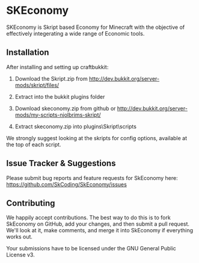 SKEconomy
=========

SKEconomy is Skript based Economy for Minecraft with the objective of effectively 
integerating a wide range of Economic tools.


Installation
-------------------------------------

After installing and setting up craftbukkit:

1. Download the Skript.zip from http://dev.bukkit.org/server-mods/skript/files/

2. Extract into the bukkit plugins folder

3. Download skeconomy.zip from github or http://dev.bukkit.org/server-mods/my-scripts-njolbrims-skript/

4. Extract skeconomy.zip into plugins\Skript\scripts

We strongly suggest looking at the skripts for config options, available at the top of each script.


Issue Tracker & Suggestions
-------------

Please submit bug reports and feature requests for SkEconomy here:
https://github.com/SkCoding/SkEconomy/issues


Contributing
------------

We happily accept contributions. The best way to do this is to fork
SkEconomy on GitHub, add your changes, and then submit a pull request. We'll
look at it, make comments, and merge it into SkEconomy if everything
works out.

Your submissions have to be licensed under the GNU General Public License v3.